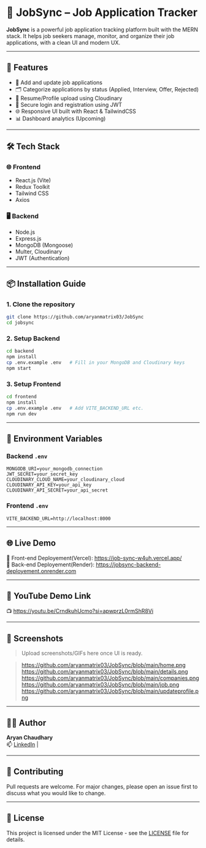 # 💼 JobSync – Job Application Tracker

**JobSync** is a powerful job application tracking platform built with the MERN stack. It helps job seekers manage, monitor, and organize their job applications, with a clean UI and modern UX.

---

## 🚀 Features

- 🧾 Add and update job applications
- 🗂 Categorize applications by status (Applied, Interview, Offer, Rejected)
- 📄 Resume/Profile upload using Cloudinary
- 🔐 Secure login and registration using JWT
- 🌐 Responsive UI built with React & TailwindCSS
- 📊 Dashboard analytics (Upcoming)

---

## 🛠 Tech Stack

### 🌐 Frontend
- React.js (Vite)
- Redux Toolkit
- Tailwind CSS
- Axios

### 🖥 Backend
- Node.js
- Express.js
- MongoDB (Mongoose)
- Multer, Cloudinary
- JWT (Authentication)

---

## 📦 Installation Guide

### 1. Clone the repository
```bash
git clone https://github.com/aryanmatrix03/JobSync
cd jobsync
```

### 2. Setup Backend
```bash
cd backend
npm install
cp .env.example .env   # Fill in your MongoDB and Cloudinary keys
npm start
```

### 3. Setup Frontend
```bash
cd frontend
npm install
cp .env.example .env   # Add VITE_BACKEND_URL etc.
npm run dev
```

---

## 📁 Environment Variables

### Backend `.env`
```env
MONGODB_URI=your_mongodb_connection
JWT_SECRET=your_secret_key
CLOUDINARY_CLOUD_NAME=your_cloudinary_cloud
CLOUDINARY_API_KEY=your_api_key
CLOUDINARY_API_SECRET=your_api_secret
```

### Frontend `.env`
```env
VITE_BACKEND_URL=http://localhost:8000
```

---

## 🌐 Live Demo

🧪 Front-end Deployement(Vercel): https://job-sync-w4uh.vercel.app/  
🧪 Back-end Deployement(Render): https://jobsync-backend-deployement.onrender.com

---

##  🎥 YouTube Demo Link

📺 https://youtu.be/CrndkuhUcmo?si=apwprzL0rmShR8Vi

---

## 📸 Screenshots

> Upload screenshots/GIFs here once UI is ready.  

> https://github.com/aryanmatrix03/JobSync/blob/main/home.png
> https://github.com/aryanmatrix03/JobSync/blob/main/details.png
> https://github.com/aryanmatrix03/JobSync/blob/main/companies.png
> https://github.com/aryanmatrix03/JobSync/blob/main/job.png
> https://github.com/aryanmatrix03/JobSync/blob/main/updateprofile.png

---

## 👨‍💻 Author

**Aryan Chaudhary**  
📫 [LinkedIn](https://www.linkedin.com/in/aryanchaudhary11336/) | 

---

## 🤝 Contributing

Pull requests are welcome. For major changes, please open an issue first to discuss what you would like to change.

---

## 📄 License

This project is licensed under the MIT License - see the [LICENSE](LICENSE) file for details.
